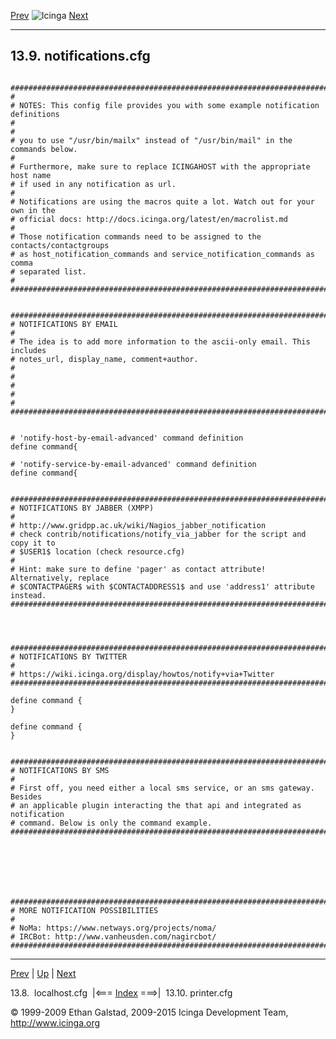 [Prev](sample-localhost.md) ![Icinga](../images/logofullsize.png "Icinga") [Next](sample-printer.md)

* * * * *

13.9. notifications.cfg
-----------------------

<pre><code>
###############################################################################
#
# NOTES: This config file provides you with some example notification definitions
#
#
# you to use "/usr/bin/mailx" instead of "/usr/bin/mail" in the commands below.
#
# Furthermore, make sure to replace ICINGAHOST with the appropriate host name
# if used in any notification as url.
#
# Notifications are using the macros quite a lot. Watch out for your own in the
# official docs: http://docs.icinga.org/latest/en/macrolist.md
#
# Those notification commands need to be assigned to the contacts/contactgroups
# as host_notification_commands and service_notification_commands as comma
# separated list.
#
################################################################################


################################################################################
# NOTIFICATIONS BY EMAIL
#
# The idea is to add more information to the ascii-only email. This includes
# notes_url, display_name, comment+author.
#
#
#
#
#
################################################################################


# 'notify-host-by-email-advanced' command definition
define command{

# 'notify-service-by-email-advanced' command definition
define command{


################################################################################
# NOTIFICATIONS BY JABBER (XMPP)
#
# http://www.gridpp.ac.uk/wiki/Nagios_jabber_notification
# check contrib/notifications/notify_via_jabber for the script and copy it to
# $USER1$ location (check resource.cfg)
#
# Hint: make sure to define 'pager' as contact attribute! Alternatively, replace
# $CONTACTPAGER$ with $CONTACTADDRESS1$ and use 'address1' attribute instead.
################################################################################




################################################################################
# NOTIFICATIONS BY TWITTER
#
# https://wiki.icinga.org/display/howtos/notify+via+Twitter
################################################################################

define command {
}

define command {
}


################################################################################
# NOTIFICATIONS BY SMS
#
# First off, you need either a local sms service, or an sms gateway. Besides
# an applicable plugin interacting the that api and integrated as notification
# command. Below is only the command example.
################################################################################







################################################################################
# MORE NOTIFICATION POSSIBILITIES
#
# NoMa: https://www.netways.org/projects/noma/
# IRCBot: http://www.vanheusden.com/nagircbot/
################################################################################
</code></pre>

* * * * *

[Prev](sample-localhost.md) | [Up](ch13.md) | [Next](sample-printer.md)

13.8.  localhost.cfg  |<=== [Index](index.md) ===>|  13.10. printer.cfg

© 1999-2009 Ethan Galstad, 2009-2015 Icinga Development Team,
http://www.icinga.org
